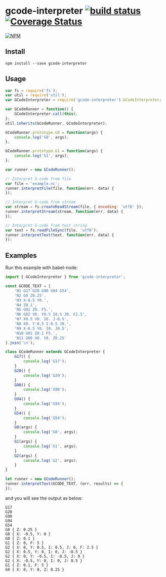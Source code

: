 # gcode-interpreter [![build status](https://travis-ci.org/cheton/gcode-interpreter.svg?branch=master)](https://travis-ci.org/cheton/gcode-interpreter) [![Coverage Status](https://coveralls.io/repos/cheton/gcode-interpreter/badge.svg?branch=master&service=github)](https://coveralls.io/github/cheton/gcode-interpreter?branch=master)
[![NPM](https://nodei.co/npm/gcode-interpreter.png?downloads=true&stars=true)](https://nodei.co/npm/gcode-interpreter/)

## Install

`npm install --save gcode-interpreter`

## Usage

```js
var fs = require('fs');
var util = require('util');
var GCodeInterpreter = require('gcode-interpreter').GCodeInterpreter;

var GCodeRunner = function() {
    GCodeInterpreter.call(this);
};
util.inherits(GCodeRunner, GCodeInterpreter);

GCodeRunner.prototype.G0 = function(args) {
    console.log('G0', args);
};

GCodeRunner.prototype.G1 = function(args) {
    console.log('G1', args);
};

var runner = new GCodeRunner();

// Interpret G-code from file
var file = 'example.nc';
runner.interpretFile(file, function(err, data) {
});

// Interpret G-code from stream
var stream = fs.createReadStream(file, { encoding: 'utf8' });
runner.interpretStream(stream, function(err, data) {
});

// Interpret G-code from text string
var text = fs.readFileSync(file, 'utf8');
runner.interpretText(text, function(err, data) {
});
```

## Examples

Run this example with babel-node:
```js
import { GCodeInterpreter } from 'gcode-interpreter';

const GCODE_TEXT = [
    'N1 G17 G20 G90 G94 G54',
    'N2 G0 Z0.25',
    'N3 X-0.5 Y0.',
    'N4 Z0.1',
    'N5 G01 Z0. F5.',
    'N6 G02 X0. Y0.5 I0.5 J0. F2.5',
    'N7 X0.5 Y0. I0. J-0.5',
    'N8 X0. Y-0.5 I-0.5 J0.',
    'N9 X-0.5 Y0. I0. J0.5',
    'N10 G01 Z0.1 F5.',
    'N11 G00 X0. Y0. Z0.25'
].join('\n');

class GCodeRunner extends GCodeInterpreter {
    G17() {
        console.log('G17');
    }
    G20() {
        console.log('G20');
    }
    G90() {
        console.log('G90');
    }
    G94() {
        console.log('G94');
    }
    G54() {
        console.log('G54');
    }
    G0(args) {
        console.log('G0', args);
    }
    G1(args) {
        console.log('G1', args);
    }
    G2(args) {
        console.log('G2', args);
    }
}

let runner = new GCodeRunner();
runner.interpretText(GCODE_TEXT, (err, results) => {
});
```

and you will see the output as below:
```
G17
G20
G90
G94
G54
G0 { Z: 0.25 }
G0 { X: -0.5, Y: 0 }
G0 { Z: 0.1 }
G1 { Z: 0, F: 5 }
G2 { X: 0, Y: 0.5, I: 0.5, J: 0, F: 2.5 }
G2 { X: 0.5, Y: 0, I: 0, J: -0.5 }
G2 { X: 0, Y: -0.5, I: -0.5, J: 0 }
G2 { X: -0.5, Y: 0, I: 0, J: 0.5 }
G1 { Z: 0.1, F: 5 }
G0 { X: 0, Y: 0, Z: 0.25 }
```
